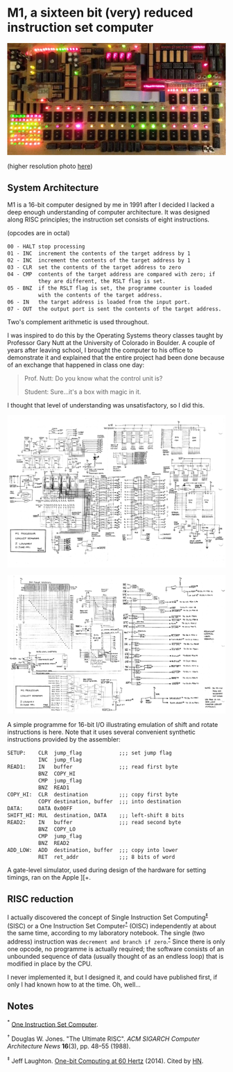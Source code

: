 M1, a sixteen bit (very) reduced instruction set computer
=========================================================

![photograph](https://github.com/jloughry/M1/raw/master/M1-hdr-thumb.jpeg)

(higher resolution photo [here](https://github.com/jloughry/M1/raw/master/M1-hdr-full.jpeg))

System Architecture
-------------------

M1 is a 16-bit computer designed by me in 1991 after I decided I lacked a deep enough
understanding of computer architecture.  It was designed along RISC principles; the
instruction set consists of eight instructions.

(opcodes are in octal)

	00 - HALT stop processing
	01 - INC  increment the contents of the target address by 1
	02 - INC  increment the contents of the target address by 1
	03 - CLR  set the contents of the target address to zero
	04 - CMP  contents of the target address are compared with zero; if
	          they are different, the RSLT flag is set.
	05 - BNZ  if the RSLT flag is set, the programme counter is loaded
	          with the contents of the target address.
	06 - IN   the target address is loaded from the input port.
	07 - OUT  the output port is sent the contents of the target address.

Two's complement arithmetic is used throughout.

I was inspired to do this by the Operating Systems theory classes taught by Professor
Gary Nutt at the University of Colorado in Boulder.  A couple of years after leaving
school, I brought the computer to his office to demonstrate it and explained that the
entire project had been done because of an exchange that happened in class one day:

> Prof. Nutt: Do you know what the control unit is?
> 
> Student: Sure...it's a box with magic in it.

I thought that level of understanding was unsatisfactory, so I did this.

![schematic](https://github.com/jloughry/M1/raw/master/M1_schematic_page_1_of_2.png)

![schematic](https://github.com/jloughry/M1/raw/master/M1_schematic_page_2_of_2.png)

A simple programme for 16-bit I/O illustrating emulation of shift and rotate instructions is
here.  Note that it uses several convenient synthetic instructions provided by the assembler:

	SETUP:    CLR  jump_flag            ;;; set jump flag
	          INC  jump_flag
	READ1:    IN   buffer               ;;; read first byte
	          BNZ  COPY_HI
	          CMP  jump_flag
	          BNZ  READ1
	COPY_HI:  CLR  destination          ;;; copy first byte
	          COPY destination, buffer  ;;; into destination
	DATA:     DATA 0x00FF
	SHIFT_HI: MUL  destination, DATA    ;;; left-shift 8 bits
	READ2:    IN   buffer               ;;; read second byte
	          BNZ  COPY_LO
	          CMP  jump_flag
	          BNZ  READ2
	ADD_LOW:  ADD  destination, buffer  ;;; copy into lower
	          RET  ret_addr             ;;; 8 bits of word

A gate-level simulator, used during design of the hardware for setting timings, ran on the
Apple ][+.

RISC reduction
--------------

I actually discovered the concept of Single Instruction Set
Computing<sup>[&Dagger;](#note-double-dagger)</sup> (SISC) or a One Instruction Set
Computer<sup>[&dagger;](#note-dagger)</sup> (OISC) independently at about the same
time, according to my laboratory notebook. The single (two address) instruction was
`decrement and branch if zero`.<sup>[*](#note-star)</sup> Since there is only one
opcode, no programme is actually required; the software consists of an unbounded
sequence of data (usually thought of as an endless loop) that is modified in place
by the CPU.

I never implemented it, but I designed it, and could have published first, if only I had
known how to at the time. Oh, well...

Notes
-----

<a name="note-star"/><sup>*</sup> [One Instruction Set
Computer](http://en.wikipedia.org/wiki/One_instruction_set_computer).

<a name="note-dagger"/><sup>&dagger;</sup> Douglas W. Jones. "The Ultimate RISC".
*ACM SIGARCH Computer Architecture News* **16**(3), pp. 48&ndash;55 (1988).

<a name="note-double-dagger"/><sup>&Dagger;</sup> Jeff Laughton. [One-bit Computing at 60
Hertz](http://laughtonelectronics.com/Arcana/One-bit%20computer/One-bit%20computer.html)
(2014). Cited by [HN](https://news.ycombinator.com/item?id=7616831).

